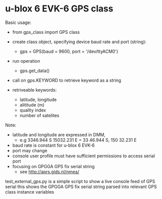 # u-blox 6 EVK-6 GPS class

Basic usage:
- from gps_class import GPS class
- create class object, specifying device baud rate and port (string):
  - gps = GPS(baud = 9600, port = '/dev/ttyACM0')
- run operation
  - gps.get_data()
- call on gps.KEYWORD to retrieve keyword as a string 

- retriveable keywords:
  - latitude, longitude
  - alititude (m)
  - quality index 
  - number of satelites 



Note: 
  - latitude and longitude are expressed in DMM, 
    - e.g 3346.944 S 15032.231 E = 33 46.944 S, 150 32.231 E 
  - baud rate is constant for u-blox 6 EVK-6
  - port may change
  - console user profile must have sufficient permissions to access serial port
  - focusing on GPGGA GPS fix serial string
    - see http://aprs.gids.nl/nmea/

test_external_gps.py is a simple script to show a live console feed of GPS serial 
this shows the GPGGA GPS fix serial string parsed into relevant GPS class instance variables

